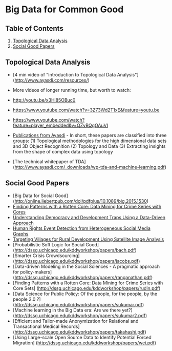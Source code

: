 # Big Data for Common Good

## <a name='TOC'>Table of Contents</a>

  1. [Topological Data Analysis](#TDA)
  2. [Social Good Papers](#SocialGood)
  
## <a name='TDA'> Topological Data Analysis

* [4 min video of "Introduction to Topological Data Analysis"] (http://www.ayasdi.com/resources/)
* More videos of longer running time, but worth to watch:
* http://youtu.be/x3Hl85OBuc0
* https://www.youtube.com/watch?v=3Z73Wd2T1xE&feature=youtu.be
* https://www.youtube.com/watch?feature=player_embedded&v=QZvBQgOAuVI

* [Publications from Ayasdi](http://www.ayasdi.com/resources/#publications) - In short, these papers are classified into three groups:
(1) Topological methodologies for the high dimensional data sets and 3D Object Recognition
(2) Topology and Data
(3) Extracting insights from the shape of complex data using topology

* [The technical whitepaper of TDA] (http://www.ayasdi.com/_downloads/wp-tda-and-machine-learning.pdf)


## <a name='SocialGood'> Social Good Papers

* [Big Data for Social Good] (http://online.liebertpub.com/doi/pdfplus/10.1089/big.2015.1530)
* [Finding Patterns with a Rotten Core: Data Mining for Crime Series with Cores](http://online.liebertpub.com/doi/pdfplus/10.1089/big.2014.0021)
* [Understanding Democracy and Development Traps Using a Data-Driven Approach](http://online.liebertpub.com/doi/pdfplus/10.1089/big.2014.0066)
* [Human Rights Event Detection from Heterogeneous Social Media Graphs](http://online.liebertpub.com/doi/pdfplus/10.1089/big.2014.0072)
* [Targeting Villages for Rural Development Using Satellite Image Analysis](http://online.liebertpub.com/doi/pdfplus/10.1089/big.2014.0061)
* [Probabilistic Soft Logic for Social Good] (http://dssg.uchicago.edu/kddworkshop/papers/bach.pdf) 
* [Smarter Crisis Crowdsourcing] (http://dssg.uchicago.edu/kddworkshop/papers/jacobs.pdf) 
* [Data-driven Modeling in the Social Sciences - A pragmatic approach for policy-makers] (http://dssg.uchicago.edu/kddworkshop/papers/ranganathan.pdf)
* [Finding Patterns with a Rotten Core: Data Mining for Crime Series with Core Sets] (http://dssg.uchicago.edu/kddworkshop/papers/rudin.pdf) 
* [Data Science for Public Policy: Of the people, for the people, by the people 2.0 ?] (http://dssg.uchicago.edu/kddworkshop/papers/sukumar.pdf)
* [Machine learning in the Big Data era:  Are we there yet?] (http://dssg.uchicago.edu/kddworkshop/papers/sukumar2.pdf) 
* [Efficient and Tailor-made Anonymization for Relational and Transactional Medical Records] (http://dssg.uchicago.edu/kddworkshop/papers/takahashi.pdf)
* [Using Large-scale Open Source Data to Identify Potential Forced Migration] (http://dssg.uchicago.edu/kddworkshop/papers/wei.pdf) 
